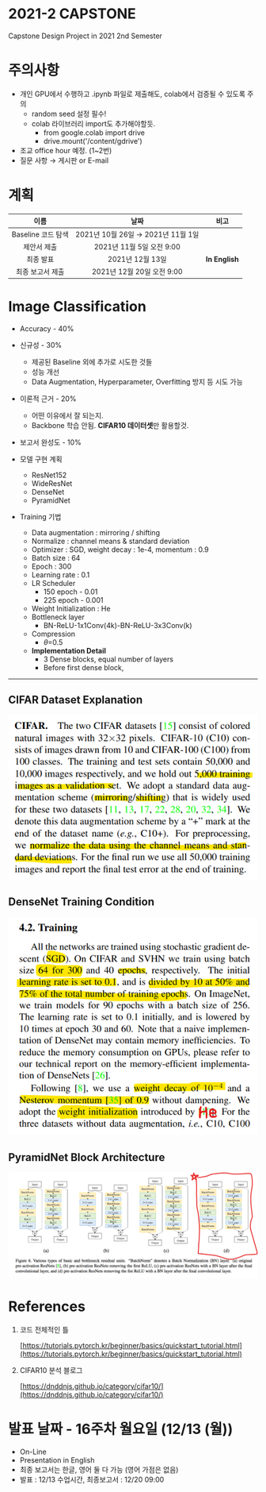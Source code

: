 # 2021-2 CAPSTONE
Capstone Design Project in 2021 2nd Semester
# 주의사항

- 개인 GPU에서 수행하고 .ipynb  파일로 제출해도, colab에서 검증될 수 있도록 주의
    - random seed 설정 필수!
    - colab 라이브러리 import도 추가해야할듯.
        - from google.colab import drive
        - drive.mount('/content/gdrive')
- 조교 office hour 예정. (1~2번)
- 질문 사항 → 게시판 or E-mail

# 계획

|**이름**|**날짜**|**비고**|
|:---:|:---:|:---:|
|Baseline 코드 탐색|2021년 10월 26일 → 2021년 11월 1일||
|제안서 제출|2021년 11월 5일 오전 9:00||
|최종 발표|2021년 12월 13일|**In English**|
|최종 보고서 제출|2021년 12월 20일 오전 9:00||

# Image Classification

- Accuracy - 40%
- 신규성 - 30%
    - 제공된 Baseline 외에 추가로 시도한 것들
    - 성능 개선
    - Data Augmentation, Hyperparameter, Overfitting 방지 등 시도 가능
- 이론적 근거 - 20%
    - 어떤 이유에서 잘 되는지.
    - Backbone 학습 안됨. **CIFAR10 데이터셋**만 활용할것.
- 보고서 완성도 - 10%

- 모델 구현 계획
    - ResNet152
    - WideResNet
    - DenseNet
    - PyramidNet        
        
- Training 기법

    - Data augmentation : mirroring / shifting
    - Normalize : channel means & standard deviation
    - Optimizer : SGD, weight decay : 1e-4, momentum : 0.9
    - Batch size : 64
    - Epoch : 300
    - Learning rate : 0.1
    - LR Scheduler
        - 150 epoch - 0.01
        - 225 epoch - 0.001
    - Weight Initialization : He
    - Bottleneck layer
        - BN-ReLU-1x1Conv(4k)-BN-ReLU-3x3Conv(k)
    - Compression
        - $\theta$=0.5
    - **Implementation Detail**
        - 3 Dense blocks, equal number of layers
        - Before first dense block,

---
## CIFAR Dataset Explanation
![Untitled](README/CIFAR.png)

## DenseNet Training Condition
![Untitled](README/DenseNet_Training.png)
        
## PyramidNet Block Architecture
![Untitled](README/PyramidNet_Block.png)
        
    
# References

1. 코드 전체적인 틀
    
    [https://tutorials.pytorch.kr/beginner/basics/quickstart_tutorial.html](https://tutorials.pytorch.kr/beginner/basics/quickstart_tutorial.html)
2. CIFAR10 분석 블로그
    
    [https://dnddnjs.github.io/category/cifar10/](https://dnddnjs.github.io/category/cifar10/)
        
# 발표 날짜 - 16주차 월요일 (12/13 (월))

- On-Line
- Presentation in English
- 최종 보고서는 한글, 영어 둘 다 가능 (영어 가점은 없음)
- 발표 : 12/13 수업시간, 최종보고서 : 12/20 09:00
